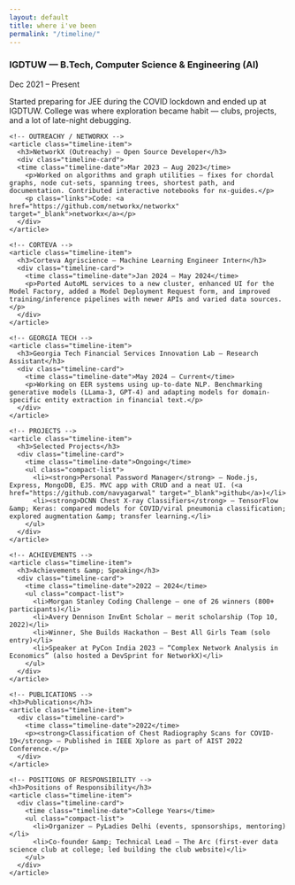 ```yaml
---
layout: default
title: where i've been
permalink: "/timeline/"
---
```


<div class="page-content page-timeline">

  <section class="timeline">
    <!-- EDUCATION -->
    <article class="timeline-item">
    <h3>IGDTUW — B.Tech, Computer Science &amp; Engineering (AI)</h3>
      <div class="timeline-card">
        <time class="timeline-date">Dec 2021 – Present</time>
        <p>Started preparing for JEE during the COVID lockdown and ended up at IGDTUW. College was where exploration became habit — clubs, projects, and a lot of late-night debugging.</p>
      </div>
    </article>

    <!-- OUTREACHY / NETWORKX -->
    <article class="timeline-item">
      <h3>NetworkX (Outreachy) — Open Source Developer</h3>
      <div class="timeline-card">
      <time class="timeline-date">Mar 2023 – Aug 2023</time>
        <p>Worked on algorithms and graph utilities — fixes for chordal graphs, node cut-sets, spanning trees, shortest path, and documentation. Contributed interactive notebooks for nx-guides.</p>
        <p class="links">Code: <a href="https://github.com/networkx/networkx" target="_blank">networkx</a></p>
      </div>
    </article>

    <!-- CORTEVA -->
    <article class="timeline-item">
      <h3>Corteva Agriscience — Machine Learning Engineer Intern</h3>
      <div class="timeline-card">
        <time class="timeline-date">Jan 2024 – May 2024</time>
        <p>Ported AutoML services to a new cluster, enhanced UI for the Model Factory, added a Model Deployment Request form, and improved training/inference pipelines with newer APIs and varied data sources.</p>
      </div>
    </article>

    <!-- GEORGIA TECH -->
    <article class="timeline-item">
      <h3>Georgia Tech Financial Services Innovation Lab — Research Assistant</h3>
      <div class="timeline-card">
        <time class="timeline-date">May 2024 – Current</time>
        <p>Working on EER systems using up-to-date NLP. Benchmarking generative models (LLama-3, GPT-4) and adapting models for domain-specific entity extraction in financial text.</p>
      </div>
    </article>

    <!-- PROJECTS -->
    <article class="timeline-item">
      <h3>Selected Projects</h3>
      <div class="timeline-card">
        <time class="timeline-date">Ongoing</time>
        <ul class="compact-list">
          <li><strong>Personal Password Manager</strong> — Node.js, Express, MongoDB, EJS. MVC app with CRUD and a neat UI. (<a href="https://github.com/navyagarwal" target="_blank">github</a>)</li>
          <li><strong>DCNN Chest X-ray Classifiers</strong> — TensorFlow &amp; Keras: compared models for COVID/viral pneumonia classification; explored augmentation &amp; transfer learning.</li>
        </ul>
      </div>
    </article>

    <!-- ACHIEVEMENTS -->
    <article class="timeline-item">
      <h3>Achievements &amp; Speaking</h3>
      <div class="timeline-card">  
        <time class="timeline-date">2022 – 2024</time>
        <ul class="compact-list">
          <li>Morgan Stanley Coding Challenge — one of 26 winners (800+ participants)</li>
          <li>Avery Dennison InvEnt Scholar — merit scholarship (Top 10, 2022)</li>
          <li>Winner, She Builds Hackathon — Best All Girls Team (solo entry)</li>
          <li>Speaker at PyCon India 2023 — “Complex Network Analysis in Economics” (also hosted a DevSprint for NetworkX)</li>
        </ul>
      </div>
    </article>

    <!-- PUBLICATIONS -->
    <h3>Publications</h3>
    <article class="timeline-item">
      <div class="timeline-card">
        <time class="timeline-date">2022</time>
        <p><strong>Classification of Chest Radiography Scans for COVID-19</strong> — Published in IEEE Xplore as part of AIST 2022 Conference.</p>
      </div>
    </article>

    <!-- POSITIONS OF RESPONSIBILITY -->
    <h3>Positions of Responsibility</h3>
    <article class="timeline-item">
      <div class="timeline-card">
        <time class="timeline-date">College Years</time>
        <ul class="compact-list">
          <li>Organizer — PyLadies Delhi (events, sponsorships, mentoring)</li>
          <li>Co-founder &amp; Technical Lead — The Arc (first-ever data science club at college; led building the club website)</li>
        </ul>
      </div>
    </article>

  </section>
</div>
